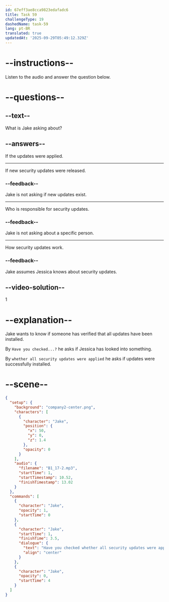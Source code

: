 ```yaml
---
id: 67eff3ae8cca9823edafadc6
title: Task 59
challengeType: 19
dashedName: task-59
lang: pt-BR
translated: true
updatedAt: '2025-09-29T05:49:12.329Z'
---
```


<!-- (audio) Jake: Have you checked whether all security updates were applied? -->

# --instructions--

Listen to the audio and answer the question below.

# --questions--

## --text--

What is Jake asking about?

## --answers--

If the updates were applied.

---

If new security updates were released.

### --feedback--

Jake is not asking if new updates exist.

---

Who is responsible for security updates.

### --feedback--

Jake is not asking about a specific person.

---

How security updates work.

### --feedback--

Jake assumes Jessica knows about security updates.

## --video-solution--

1

# --explanation--

Jake wants to know if someone has verified that all updates have been installed.

By `Have you checked...?` he asks if Jessica has looked into something.

By `whether all security updates were applied` he asks if updates were successfully installed.

# --scene--

```json
{
  "setup": {
    "background": "company2-center.png",
    "characters": [
      {
        "character": "Jake",
        "position": {
          "x": 50,
          "y": 0,
          "z": 1.4
        },
        "opacity": 0
      }
    ],
    "audio": {
      "filename": "B1_17-2.mp3",
      "startTime": 1,
      "startTimestamp": 10.52,
      "finishTimestamp": 13.02
    }
  },
  "commands": [
    {
      "character": "Jake",
      "opacity": 1,
      "startTime": 0
    },
    {
      "character": "Jake",
      "startTime": 1,
      "finishTime": 3.5,
      "dialogue": {
        "text": "Have you checked whether all security updates were applied?",
        "align": "center"
      }
    },
    {
      "character": "Jake",
      "opacity": 0,
      "startTime": 4
    }
  ]
}
```
